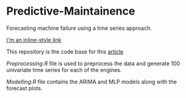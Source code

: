 # Predictive-Maintainence
Forecasting machine failure using a time series approach.

[I'm an inline-style link](https://www.google.com)

This repository is the code base for this [article](https://kmutya.github.io/predmaintenance/)

*Preprocessing.R* file is used to preprocess the data and generate 100 univariate time series for each of the engines.

*Modelling.R* file contains the ARIMA and MLP models along with the forecast plots.
